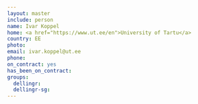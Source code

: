 ```yaml
---
layout: master
include: person
name: Ivar Koppel
home: <a href="https://www.ut.ee/en">University of Tartu</a>
country: EE
photo:
email: ivar.koppel@ut.ee
phone:
on_contract: yes
has_been_on_contract:
groups:
  dellingr:
  dellingr-sg:
---
```


